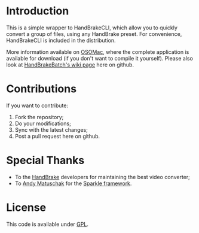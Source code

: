 Introduction
============

This is a simple wrapper to HandBrakeCLI, which allow you to quickly convert a group of files, using any HandBrake preset. For convenience, HandBrakeCLI is included in the distribution.

More information available on [OSOMac](http://www.osomac.com), where the complete application is available for download (if you don't want to compile it yourself). Please also look at [HandBrakeBatch's wiki page](https://github.com/taglia/HandBrakeBatch/wiki) here on github.


Contributions
=============

If you want to contribute:

1. Fork the repository;
2. Do your modifications;
3. Sync with the latest changes;
3. Post a pull request here on github.


Special Thanks
==============

* To the [HandBrake](http://handbrake.fr) developers for maintaining the best video converter;
* To [Andy Matuschak](http://andymatuschak.org/) for the [Sparkle framework](http://sparkle.andymatuschak.org/).


License
=======

This code is available under [GPL](http://www.gnu.org/licenses/gpl.html).